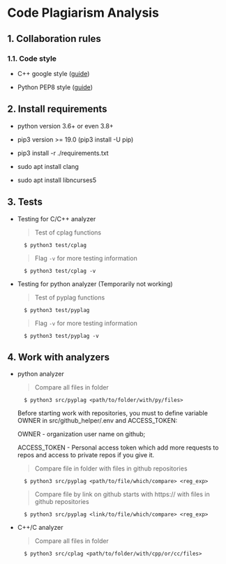 # Code Plagiarism Analysis

## 1. Collaboration rules

### 1.1. Code style

- C++ google style ([guide](https://google.github.io/styleguide/cppguide.html))

- Python PEP8 style ([guide](https://www.python.org/dev/peps/pep-0008/))

## 2. Install requirements

- python version 3.6+ or even 3.8+

- pip3 version >= 19.0 (pip3 install -U pip)

- pip3 install -r ./requirements.txt

- sudo apt install clang

- sudo apt install libncurses5

## 3. Tests

- Testing for C/C++ analyzer
  > Test of cplag functions
  ```
    $ python3 test/cplag
  ```

  > Flag `-v` for more testing information
  ```
    $ python3 test/cplag -v
  ```
- Testing for python analyzer (Temporarily not working)
  > Test of pyplag functions
  ```
    $ python3 test/pyplag
  ```

  > Flag `-v` for more testing information
  ```
    $ python3 test/pyplag -v
  ```

## 4. Work with analyzers

- python analyzer
  > Compare all files in folder
  ```
    $ python3 src/pyplag <path/to/folder/with/py/files>
  ```
  Before starting work with repositories, you must to define variable OWNER in src/github_helper/.env and ACCESS_TOKEN:

  OWNER - organization user name on github;

  ACCESS_TOKEN - Personal access token which add more requests to repos and access to private repos if you give it.

  > Compare file in folder with files in github repositories
  ```
    $ python3 src/pyplag <path/to/file/which/compare> <reg_exp>
  ```
  > Compare file by link on github starts with https:// with files in github repositories
  ```
    $ python3 src/pyplag <link/to/file/which/compare> <reg_exp>
  ```
- C++/C analyzer
  > Compare all files in folder
  ```
    $ python3 src/cplag <path/to/folder/with/cpp/or/cc/files>
  ```
